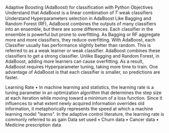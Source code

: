 Adaptive Boosting (AdaBoost) for classification with Python
Objectives Understand that AdaBoost is a linear combination of 𝑇 weak classifiers
Understand Hyperparameters selection in AdaBoost Like Bagging and Random Forest (RF), AdaBoost combines the outputs of many classifiers into an ensemble, but there are some differences. Each classifier in the ensemble is powerful but prone to overfitting. As Bagging or RF aggregate more and more classifiers, they reduce overfitting.
With AdaBoost, each Classifier usually has performance slightly better than random. This is referred to as a weak learner or weak classifier. AdaBoost combines these classifiers to get a strong classifier. Unlike Bagging and Random Forest, in AdaBoost, adding more learners can cause overfitting. As a result, AdaBoost requires Hyperparameter tuning, taking more time to train. One advantage of AdaBoost is that each classifier is smaller, so predictions are faster.

Learning Rate
•	In machine learning and statistics, the learning rate is a tuning parameter in an optimization algorithm that determines the step size at each iteration while moving toward a minimum of a loss function. Since it influences to what extent newly acquired information overrides old information, it metaphorically represents the speed at which a machine learning model "learns". In the adaptive control literature, the learning rate is commonly referred to as gain
Data set used
•	Churn data
•	Cancer data
•	Medicine prescription data

